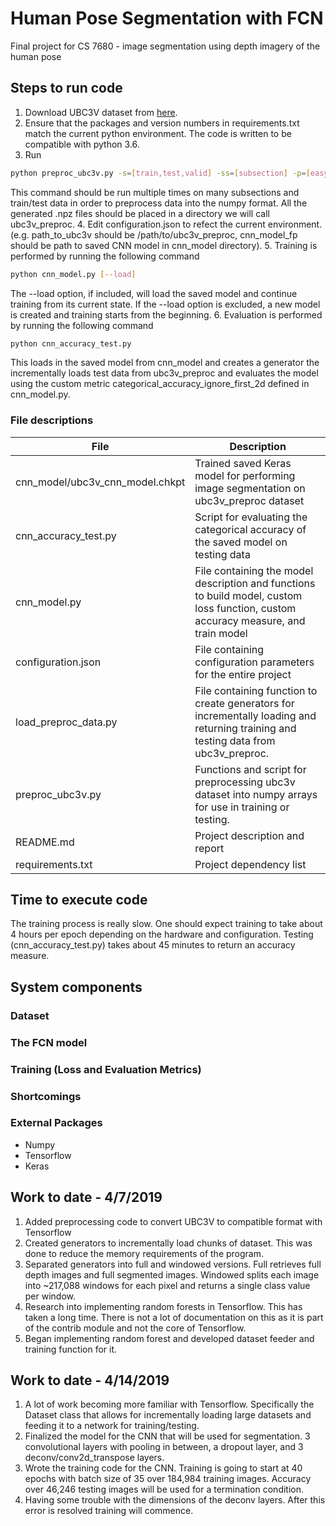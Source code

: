 # Human Pose Segmentation with FCN
Final project for CS 7680 - image segmentation using depth imagery of the human pose

## Steps to run code
1. Download UBC3V dataset from [here](https://github.com/ashafaei/ubc3v).
2. Ensure that the packages and version numbers in requirements.txt match the current python environment. The code is written to be compatible with python 3.6.
3. Run
```sh
python preproc_ubc3v.py -s=[train,test,valid] -ss=[subsection] -p=[easy,inter,hard] -b=/path/to/ubc3v/base/folder
```
This command should be run multiple times on many subsections and train/test data in order to preprocess data into the numpy format. All the generated .npz files should be placed in a directory we will call ubc3v_preproc.
4. Edit configuration.json to refect the current environment. (e.g. path_to_ubc3v should be /path/to/ubc3v_preproc, cnn_model_fp should be path to saved CNN model in cnn_model directory).
5. Training is performed by running the following command
```sh
python cnn_model.py [--load]
```
The --load option, if included, will load the saved model and continue training from its current state. If the --load option is excluded, a new model is created and training starts from the beginning.
6. Evaluation is performed by running the following command
```sh
python cnn_accuracy_test.py
```
This loads in the saved model from cnn_model and creates a generator the incrementally loads test data from ubc3v_preproc and evaluates the model using the custom metric categorical_accuracy_ignore_first_2d defined in cnn_model.py.

### File descriptions
File | Description
--- | ---
cnn_model/ubc3v_cnn_model.chkpt | Trained saved Keras model for performing image segmentation on ubc3v_preproc dataset
cnn_accuracy_test.py | Script for evaluating the categorical accuracy of the saved model on testing data
cnn_model.py | File containing the model description and functions to build model, custom loss function, custom accuracy measure, and train model
configuration.json | File containing configuration parameters for the entire project
load_preproc_data.py | File containing function to create generators for incrementally loading and returning training and testing data from ubc3v_preproc.
preproc_ubc3v.py | Functions and script for preprocessing ubc3v dataset into numpy arrays for use in training or testing.
README.md | Project description and report
requirements.txt | Project dependency list

## Time to execute code
The training process is really slow. One should expect training to take about 4 hours per epoch depending on the hardware and configuration. Testing (cnn_accuracy_test.py) takes about 45 minutes to return an accuracy measure.

## System components
### Dataset
### The FCN model
### Training (Loss and Evaluation Metrics)
### Shortcomings
### External Packages
* Numpy
* Tensorflow
* Keras



## Work to date - 4/7/2019
1. Added preprocessing code to convert UBC3V to compatible format with Tensorflow
2. Created generators to incrementally load chunks of dataset. This was done to reduce the memory requirements of the program.
3. Separated generators into full and windowed versions. Full retrieves full depth images and full segmented images. Windowed splits each image into ~217,088 windows for each pixel and returns a single class value per window.
4. Research into implementing random forests in Tensorflow. This has taken a long time. There is not a lot of documentation on this as it is part of the contrib module and not the core of Tensorflow.
5. Began implementing random forest and developed dataset feeder and training function for it.

## Work to date - 4/14/2019
1. A lot of work becoming more familiar with Tensorflow. Specifically the Dataset class that allows for incrementally loading large datasets and feeding it to a network for training/testing.
2. Finalized the model for the CNN that will be used for segmentation. 3 convolutional layers with pooling in between, a dropout layer, and 3 deconv/conv2d_transpose layers.
3. Wrote the training code for the CNN. Training is going to start at 40 epochs with batch size of 35 over 184,984 training images. Accuracy over 46,246 testing images will be used for a termination condition.
4. Having some trouble with the dimensions of the deconv layers. After this error is resolved training will commence.
